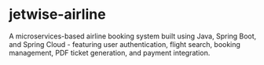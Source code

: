 # jetwise-airline
A microservices-based airline booking system built using Java, Spring Boot, and Spring Cloud - featuring user authentication, flight search, booking management, PDF ticket generation, and payment integration.
